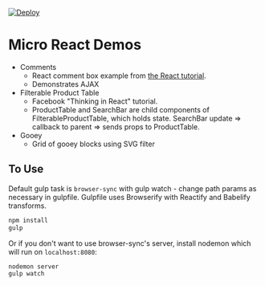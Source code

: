 [![Deploy](https://www.herokucdn.com/deploy/button.png)](https://heroku.com/deploy)

# Micro React Demos

- Comments
	- React comment box example from [the React tutorial](http://facebook.github.io/react/docs/tutorial.html).
	- Demonstrates AJAX
- Filterable Product Table
	- Facebook "Thinking in React" tutorial.
	- ProductTable and SearchBar are child components of FilterableProductTable, which holds state. SearchBar update => callback to parent => sends props to ProductTable.
- Gooey
	- Grid of gooey blocks using SVG filter

## To Use

Default gulp task is `browser-sync` with gulp watch - change path params as necessary in gulpfile. Gulpfile uses Browserify with Reactify and Babelify transforms.

```sh
npm install
gulp
```

Or if you don't want to use browser-sync's server, install nodemon which will run on `localhost:8080`:

```sh
nodemon server
gulp watch
```
